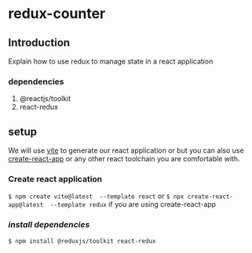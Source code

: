 # redux-counter

## Introduction

Explain how to use redux to manage state in a react application

### dependencies
1. @reactjs/toolkit
2. react-redux
 
## setup
We will use [vite](https://vitejs.dev/) to generate our react application or but you can also use  [create-react-app](https://create-react-app.dev/) or any other react toolchain you are comfortable with.

### **Create react application**

<code>$ npm create vite@latest <appName> --template react</code>  or  <code>$ npx create-react-app@latest <appName> --template redux</code> if you are using create-react-app

### *install dependencies*
 <code>$ npm install @reduxjs/toolkit react-redux</code>
